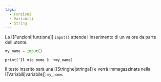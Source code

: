 ```yaml
---
tags:
  - Funzioni
  - Variabili
  - String
---
```


La [[Funzioni|funzione]] `input()` attende l'inserimento di un valore da parte dell'utente.

```python title:"Esempio di input utente da tastiera" {label='inputex'}
my_name = input()
```

```run-python {import='inputex'}
print('Il mio nome è '+my_name)
```

Il testo inserito sarà una [[Stringhe|stringa]] e verrà immagazzinata nella [[Variabili|variabile]] `my_name`.